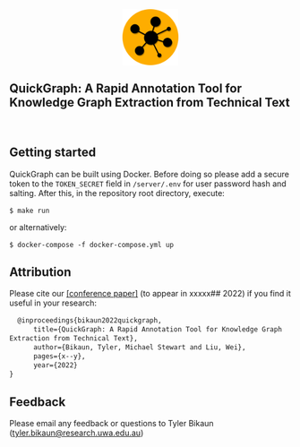 <div style="display:flex;align-items:center;flex-direction:column;justify-content:center">
<img src="quickgraph_logo.png" width="100">
<h2>
QuickGraph: A Rapid Annotation Tool for Knowledge Graph Extraction from Technical Text</h2>
</div>
<br/>

## Getting started
QuickGraph can be built using Docker. Before doing so please add a secure token to the `TOKEN_SECRET` field in `/server/.env` for user password hash and salting. After this, in the repository root directory, execute:
```
$ make run
```

or alternatively:
```
$ docker-compose -f docker-compose.yml up
```



## Attribution
Please cite our [[conference paper]](https://arxiv.org/abs/####.#####) (to appear in xxxxx## 2022) if you find it useful in your research:
```
  @inproceedings{bikaun2022quickgraph,
      title={QuickGraph: A Rapid Annotation Tool for Knowledge Graph Extraction from Technical Text},
      author={Bikaun, Tyler, Michael Stewart and Liu, Wei},
      pages={x--y},
      year={2022}
}
```

## Feedback
Please email any feedback or questions to Tyler Bikaun (tyler.bikaun@research.uwa.edu.au)
